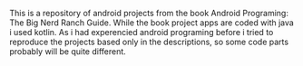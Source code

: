 This is a repository of android projects from the book Android Programing: The Big Nerd Ranch Guide. While the book project apps are coded with java i used kotlin. As i had experencied android programing before i tried to reproduce the projects based only in the descriptions, so some code parts probably will be quite different.

